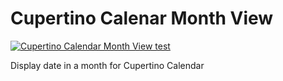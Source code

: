 # Cupertino Calenar Month View

[![Cupertino Calendar Month View test](https://github.com/rk0cc/cupertino_calendar/actions/workflows/month_view_test.yml/badge.svg?branch=main)](https://github.com/rk0cc/cupertino_calendar/actions/workflows/month_view_test.yml)

Display date in a month for Cupertino Calendar
